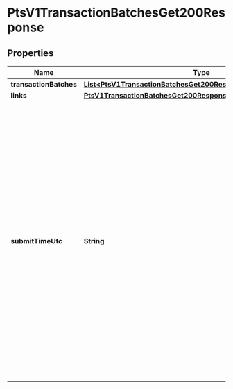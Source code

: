 
# PtsV1TransactionBatchesGet200Response

## Properties
Name | Type | Description | Notes
------------ | ------------- | ------------- | -------------
**transactionBatches** | [**List&lt;PtsV1TransactionBatchesGet200ResponseTransactionBatches&gt;**](PtsV1TransactionBatchesGet200ResponseTransactionBatches.md) |  |  [optional]
**links** | [**PtsV1TransactionBatchesGet200ResponseLinks**](PtsV1TransactionBatchesGet200ResponseLinks.md) |  |  [optional]
**submitTimeUtc** | **String** | Time of request in UTC. Format: &#x60;YYYY-MM-DDThh:mm:ssZ&#x60; **Example** &#x60;2016-08-11T22:47:57Z&#x60; equals August 11, 2016, at 22:47:57 (10:47:57 p.m.). The &#x60;T&#x60; separates the date and the time. The &#x60;Z&#x60; indicates UTC.  Returned by authorization service.  #### PIN debit Time when the PIN debit credit, PIN debit purchase or PIN debit reversal was requested.  Returned by PIN debit credit, PIN debit purchase or PIN debit reversal.  |  [optional]



